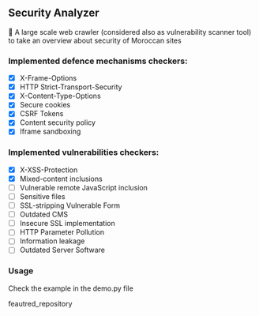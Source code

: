 ## Security Analyzer

🐍 A large scale web crawler (considered also as vulnerability scanner tool) to take an overview about security of Moroccan sites

### Implemented defence mechanisms checkers:
* [x] X-Frame-Options
* [x] HTTP Strict-Transport-Security
* [x] X-Content-Type-Options
* [x] Secure cookies
* [x] CSRF Tokens
* [x] Content security policy
* [x] Iframe sandboxing 

### Implemented vulnerabilities checkers:
* [x] X-XSS-Protection
* [x] Mixed-content inclusions
* [ ] Vulnerable remote JavaScript inclusion
* [ ] Sensitive files
* [ ] SSL-stripping Vulnerable Form
* [ ] Outdated CMS
* [ ] Insecure SSL implementation
* [ ] HTTP Parameter Pollution
* [ ] Information leakage
* [ ] Outdated Server Software

### Usage
Check the example in the demo.py file


feautred_repository
